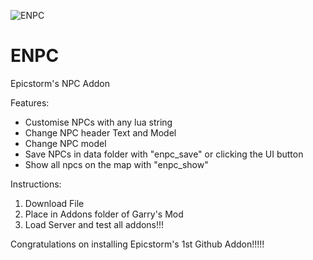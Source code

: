 ![ENPC](https://user-images.githubusercontent.com/67658615/139509334-6dd4c733-1490-4e94-a436-69d168a57b88.png)

# ENPC
Epicstorm's NPC Addon

Features:
- Customise NPCs with any lua string
- Change NPC header Text and Model
- Change NPC model
- Save NPCs in data folder with "enpc_save" or clicking the UI button
- Show all npcs on the map with "enpc_show"


Instructions:

1) Download File
2) Place in Addons folder of Garry's Mod
3) Load Server and test all addons!!!

Congratulations on installing Epicstorm's 1st Github Addon!!!!!
